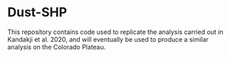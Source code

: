 # Dust-SHP
This repository contains code used to replicate the analysis carried out in Kandakji et al. 2020, and will eventually be used to produce a similar analysis on the Colorado Plateau.
